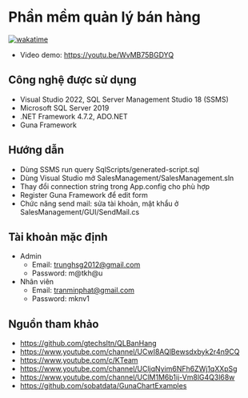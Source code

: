 # Phần mềm quản lý bán hàng
[![wakatime](https://wakatime.com/badge/user/91c0db03-b05f-4786-b6b3-af5795e2f1df/project/37c4204d-3e81-4743-be1e-9025d49f392b.svg)](https://wakatime.com/badge/user/91c0db03-b05f-4786-b6b3-af5795e2f1df/project/37c4204d-3e81-4743-be1e-9025d49f392b)
- Video demo: https://youtu.be/WvMB75BGDYQ

## Công nghệ được sử dụng
- Visual Studio 2022, SQL Server Management Studio 18 (SSMS)
- Microsoft SQL Server 2019
- .NET Framework 4.7.2, ADO.NET
- Guna Framework

## Hướng dẫn
- Dùng SSMS run query SqlScripts/generated-script.sql
- Dùng Visual Studio mở SalesManagement/SalesManagement.sln
- Thay đổi connection string trong App.config cho phù hợp
- Register Guna Framework để edit form
- Chức năng send mail: sửa tài khoản, mật khẩu ở SalesManagement/GUI/SendMail.cs

## Tài khoản mặc định
- Admin 
  + Email: trunghsg2012@gmail.com
  + Password: m@tkh@u
- Nhân viên
  + Email: tranminphat@gmail.com
  + Password: mknv1

## Nguồn tham khảo
- https://github.com/gtechsltn/QLBanHang
- https://www.youtube.com/channel/UCwI8AQlBewsdxbyk2r4n9CQ
- https://www.youtube.com/c/KTeam
- https://www.youtube.com/channel/UCljqNyim6NFh6ZWj1qXXpSg
- https://www.youtube.com/channel/UClM1M6b1ij-Vm8lG4Q3l68w
- https://github.com/sobatdata/GunaChartExamples
